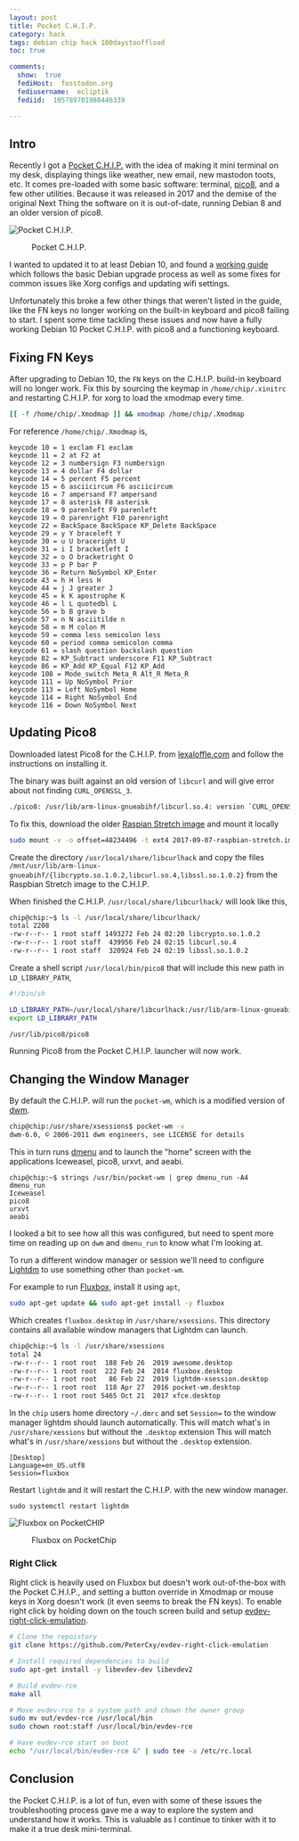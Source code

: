 ```yaml
---
layout: post
title: Pocket C.H.I.P.
category: hack
tags: debian chip hack 100daystooffload
toc: true

comments:
  show:  true
  fediHost:  fosstodon.org
  fediusername:  ecliptik
  fediid:  105789701988446339

---
```


## Intro

Recently I got a [Pocket C.H.I.P.](https://shop.pocketchip.co/) with the idea of making it mini terminal on my desk, displaying things like weather, new email, new mastodon toots, etc. It comes pre-loaded with some basic software: terminal, [pico8](https://www.lexaloffle.com/pico-8.php), and a few other utilities. Because it was released in 2017 and the demise of the original Next Thing the software on it is out-of-date, running Debian 8 and an older version of pico8.

![Pocket C.H.I.P.](/assets/images/posts/pocket-chip.png)
<figure><figcaption>Pocket C.H.I.P.</figcaption></figure>

I wanted to updated it to at least Debian 10, and found a [working guide](https://gist.github.com/luzhuomi/526fbcc30f3522f09eacf20d0f776fa5) which follows the basic Debian upgrade process as well as some fixes for common issues like Xorg configs and updating wifi settings.

Unfortunately this broke a few other things that weren't listed in the guide, like the FN keys no longer working on the built-in keyboard and pico8 failing to start. I spent some time tackling these issues and now have a fully working Debian 10 Pocket C.H.I.P. with pico8 and a functioning keyboard.

## Fixing FN Keys

After upgrading to Debian 10, the `FN` keys on the C.H.I.P. build-in keyboard will no longer work. Fix this by sourcing the keymap in `/home/chip/.xinitrc` and restarting C.H.I.P. for xorg to load the xmodmap every time.

```bash
[[ -f /home/chip/.Xmodmap ]] && xmodmap /home/chip/.Xmodmap
```

For reference `/home/chip/.Xmodmap` is,

```
keycode 10 = 1 exclam F1 exclam
keycode 11 = 2 at F2 at
keycode 12 = 3 numbersign F3 numbersign
keycode 13 = 4 dollar F4 dollar
keycode 14 = 5 percent F5 percent
keycode 15 = 6 asciicircum F6 asciicircum
keycode 16 = 7 ampersand F7 ampersand
keycode 17 = 8 asterisk F8 asterisk
keycode 18 = 9 parenleft F9 parenleft
keycode 19 = 0 parenright F10 parenright
keycode 22 = BackSpace BackSpace KP_Delete BackSpace
keycode 29 = y Y braceleft Y
keycode 30 = u U braceright U
keycode 31 = i I bracketleft I
keycode 32 = o O bracketright O
keycode 33 = p P bar P
keycode 36 = Return NoSymbol KP_Enter
keycode 43 = h H less H
keycode 44 = j J greater J
keycode 45 = k K apostrophe K
keycode 46 = l L quotedbl L
keycode 56 = b B grave b
keycode 57 = n N asciitilde n
keycode 58 = m M colon M
keycode 59 = comma less semicolon less
keycode 60 = period comma semicolon comma
keycode 61 = slash question backslash question
keycode 82 = KP_Subtract underscore F11 KP_Subtract
keycode 86 = KP_Add KP_Equal F12 KP_Add
keycode 108 = Mode_switch Meta_R Alt_R Meta_R
keycode 111 = Up NoSymbol Prior
keycode 113 = Left NoSymbol Home
keycode 114 = Right NoSymbol End
keycode 116 = Down NoSymbol Next
```

## Updating Pico8

Downloaded latest Pico8 for the C.H.I.P. from [lexaloffle.com](https://www.lexaloffle.com/bbs/?tid=34009) and follow the instructions on installing it.

The binary was built against an old version of `libcurl` and will give error about not finding `CURL_OPENSSL_3`.

```bash
./pico8: /usr/lib/arm-linux-gnueabihf/libcurl.so.4: version `CURL_OPENSSL_3' not found (required by ./pico8)
```

To fix this, download the older [Raspian Stretch image](https://downloads.raspberrypi.org/raspbian/images/raspbian-2017-09-08/) and mount it locally

```bash
sudo mount -v -o offset=48234496 -t ext4 2017-09-07-raspbian-stretch.img /mnt
```

Create the directory `/usr/local/share/libcurlhack` and copy the files `/mnt/usr/lib/arm-linux-gnueabihf/{libcrypto.so.1.0.2,libcurl.so.4,libssl.so.1.0.2}` from the Raspbian Stretch image to the C.H.I.P.

When finished the C.H.I.P. `/usr/local/share/libcurlhack/` will look like this,
```bash
chip@chip:~$ ls -l /usr/local/share/libcurlhack/
total 2208
-rw-r--r-- 1 root staff 1493272 Feb 24 02:20 libcrypto.so.1.0.2
-rw-r--r-- 1 root staff  439956 Feb 24 02:15 libcurl.so.4
-rw-r--r-- 1 root staff  320924 Feb 24 02:19 libssl.so.1.0.2
```

Create a shell script `/usr/local/bin/pico8` that will include this new path in `LD_LIBRARY_PATH`,

```bash
#!/bin/sh

LD_LIBRARY_PATH=/usr/local/share/libcurlhack:/usr/lib/arm-linux-gnueabihf/
export LD_LIBRARY_PATH

/usr/lib/pico8/pico8
```

Running Pico8 from the Pocket C.H.I.P. launcher will now work.

## Changing the Window Manager

By default the C.H.I.P. will run the `pocket-wm`, which is a modified version of [dwm](https://dwm.suckless.org/).

```bash
chip@chip:/usr/share/xsessions$ pocket-wm -v
dwm-6.0, © 2006-2011 dwm engineers, see LICENSE for details
```

This in turn runs [dmenu](https://tools.suckless.org/dmenu/) and to launch the "home" screen with the applications Iceweasel, pico8, urxvt, and aeabi.

```
chip@chip:~$ strings /usr/bin/pocket-wm | grep dmenu_run -A4
dmenu_run
Iceweasel
pico8
urxvt
aeabi
```

I looked a bit to see how all this was configured, but need to spent more time on reading up on `dwm` and `dmenu_run` to know what I'm looking at.

To run a different window manager or session we'll need to configure [Lightdm](https://github.com/canonical/lightdm) to use something other than `pocket-wm`.

For example to run [Fluxbox](http://fluxbox.org/), install it using `apt`,

```bash
sudo apt-get update && sudo apt-get install -y fluxbox
```

Which creates `fluxbox.desktop` in `/usr/share/xsessions`. This directory contains all available window managers that Lightdm can launch.

```bash
chip@chip:~$ ls -l /usr/share/xsessions
total 24
-rw-r--r-- 1 root root  188 Feb 26  2019 awesome.desktop
-rw-r--r-- 1 root root  222 Feb 24  2014 fluxbox.desktop
-rw-r--r-- 1 root root   86 Feb 22  2019 lightdm-xsession.desktop
-rw-r--r-- 1 root root  118 Apr 27  2016 pocket-wm.desktop
-rw-r--r-- 1 root root 5465 Oct 21  2017 xfce.desktop
```

In the `chip` users home directory `~/.dmrc` and set `Session=` to the window manager lightdm should launch automatically. This will match what's in `/usr/share/xessions` but without the `.desktop` extension This will match what's in `/usr/share/xessions` but without the `.desktop` extension.

```
[Desktop]
Language=en_US.utf8
Session=fluxbox
```

Restart `lightdm` and it will restart the C.H.I.P. with the new window manager.

```
sudo systemctl restart lightdm
```

![Fluxbox on PocketCHIP](/assets/images/posts/fluxbox-chip.png)
<figure><figcaption>Fluxbox on PocketChip</figcaption></figure>


### Right Click
Right click is heavily used on Fluxbox but doesn't work out-of-the-box with the Pocket C.H.I.P., and setting a button override in Xmodmap or mouse keys in Xorg doesn't work (it even seems to break the FN keys). To enable right click by holding down on the touch screen build and setup [evdev-right-click-emulation](https://github.com/PeterCxy/evdev-right-click-emulation).

```bash
# Clone the repoistory
git clone https://github.com/PeterCxy/evdev-right-click-emulation

# Install required dependencies to build
sudo apt-get install -y libevdev-dev libevdev2

# Build evdev-rce
make all

# Move evdev-rce to a system path and chown the owner group
sudo mv out/evdev-rce /usr/local/bin
sudo chown root:staff /usr/local/bin/evdev-rce

# Have evdev-rce start on boot
echo "/usr/local/bin/evdev-rce &" | sudo tee -a /etc/rc.local
```

## Conclusion

the Pocket C.H.I.P. is a lot of fun, even with some of these issues the troubleshooting process gave me a way to explore the system and understand how it works. This is valuable as I continue to tinker with it to make it a true desk mini-terminal.
